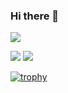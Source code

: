 ### Hi there 👋





![](https://komarev.com/ghpvc/?username=marshxan&style=flat-square&color=ff69b4)



 
<img src="https://github-readme-stats.vercel.app/api/?username=Marshxan&count_private=true&theme=tokyonight&showicons=true">            <img src="https://github-readme-stats.vercel.app/api/top-langs/?username=Marshxan&langs_count=5&theme=tokyonight"><br>    

          







[![trophy](https://github-profile-trophy.vercel.app/?username=Marshxan&theme=onestar&no-bg=false&title=Organizations,Commits,Repositories)](https://github-profile-trophy.vercel.app/?username=Marshxan&theme=onestar&no-bg=false)
